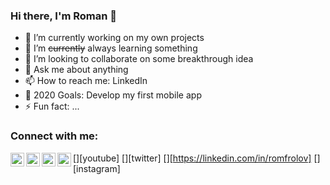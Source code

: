 ### Hi there, I'm Roman 👋

- 🔭 I’m currently working on my own projects
- 🌱 I’m <s>currently</s> always learning something
- 👯 I’m looking to collaborate on some breakthrough idea
- 💬 Ask me about anything
- 📫 How to reach me: LinkedIn
- 🥅 2020 Goals: Develop my first mobile app
- ⚡ Fun fact: ...

### Connect with me:

[<img align="left" alt="codeSTACKr | YouTube" width="22px" src="https://cdn.jsdelivr.net/npm/simple-icons@v3/icons/youtube.svg" />][youtube]
[<img align="left" alt="codeSTACKr | Twitter" width="22px" src="https://cdn.jsdelivr.net/npm/simple-icons@v3/icons/twitter.svg" />][twitter]
[<img align="left" alt="codeSTACKr | LinkedIn" width="22px" src="https://cdn.jsdelivr.net/npm/simple-icons@v3/icons/linkedin.svg" />][https://linkedin.com/in/romfrolov]
[<img align="left" alt="codeSTACKr | Instagram" width="22px" src="https://cdn.jsdelivr.net/npm/simple-icons@v3/icons/instagram.svg" />][instagram]
